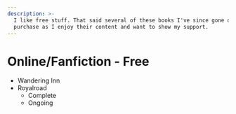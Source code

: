 ```yaml
---
description: >-
  I like free stuff. That said several of these books I've since gone on to
  purchase as I enjoy their content and want to show my support.
---
```


# Online/Fanfiction - Free



* Wandering Inn
* Royalroad
  * Complete
  * Ongoing
